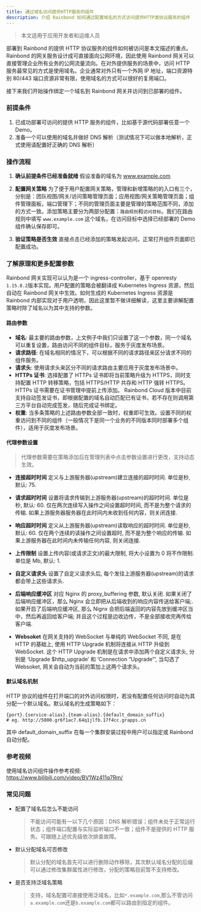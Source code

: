 ```yaml
---
title: 通过域名访问提供HTTP服务的组件
description: 介绍 Rainbond 如何通过配置域名的方式访问提供HTTP类协议服务的组件
---
```


> 本文适用于应用开发者和运维人员

部署到 Rainbond 的提供 HTTP 协议服务的组件如何被访问是本文描述的重点。Rainbond 的网关服务设计成可直接面向公网环境，因此使用 Rainbond 网关可以直接管理企业所有业务的公网流量流向。在对外提供服务的场景中，访问 HTTP 服务最常见的方式是使用域名。企业通常对外只有一个外网 IP 地址，端口资源特别 80/443 端口资源非常有限，使用域名的方式可以很好的复用端口。

接下来我们开始操作绑定一个域名到 Rainbond 网关并访问到已部署的组件。

### 前提条件

1. 已成功部署可访问的提供 HTTP 服务的组件，比如基于源代码部署任意一个 Demo。
2. 准备一个可以使用的域名并做好 DNS 解析（测试情况下可以做本地解析，正式使用请配置好正确的 DNS 解析）

### 操作流程

1. <b>确认前提条件已经准备就绪</b> 假设准备的域名为 www.example.com
2. <b>配置网关策略</b> 为了便于用户配置网关策略，管理和新增策略的的入口有三个，分别是：团队视图/网关/访问策略管理页面；应用视图/网关策略管理页面；组件管理面板，端口管理下；不同的管理页面主要是管理的策略范围不同，添加的方式一致。添加策略主要分为两部分配置：`路由规则`和`访问目标`。我们在路由规则中填写 `www.example.com` 这个域名，在访问目标中选择已经部署的 Demo 组件确认保存即可。

3. <b>验证策略是否生效</b> 直接点击已经添加的策略发起访问，正常打开组件页面即已配置成功。

### 了解原理和更多配置参数

Rainbond 网关实现可以认为是一个 ingress-controller，基于 openresty `1.15.8.2`版本实现。用户配置的策略会被翻译成 Kubernetes Ingress 资源，然后自动在 Rainbond 网关中生效。如何生成的 Kubernetes Ingress 资源是 Rainbond 内部实现对于用户透明，因此这里暂不做详细解读，这里主要讲解配置策略时除了域名以为其中支持的参数。

#### 路由参数

- <b>域名</b>: 最主要的路由参数，上文例子中我们只设置了这一个参数，同一个域名可以重复设置，路由访问不同的组件目标，服务于灰度发布场景。
- <b>请求路径</b>: 在域名相同的情况下，可以根据不同的请求路径来区分请求不同的组件服务。
- <b>请求头</b>: 使用请求头来区分不同的请求路由主要应用于灰度发布场景中。
- <b>HTTPs 证书</b>: 选择配置了 HTTPs 证书即将当前策略升级为 HTTPS，同时支持配置 HTTP 转移策略，包括 HTTPS/HTTP 共存和 HTTP 强转 HTTPS。HTTPs 证书需要在证书管理中提前上传添加。 Rainbond Cloud 版本中目前支持自动签发证书，即根据配置的域名自动匹配已有证书，若不存在则调用第三方平台自动完成签发，随后完成证书绑定。
- <b>权重</b>: 当多条策略的上述路由参数全部一致时，权重即可生效。设置不同的权重访问到不同的组件（一般情况下是同一个业务的不同版本同时部署多个组件），适用于灰度发布场景。

#### 代理参数设置

> 代理参数需要在策略添加后在管理列表中点击参数设置进行更改，支持动态生效。

- <b>连接超时时间</b>
  定义与上游服务器(upstream)建立连接的超时时间. 单位是秒, 默认: 75.

- <b>请求超时时间</b>
  设置将请求传输到上游服务器(upstream)的超时时间. 单位是秒, 默认: 60. 仅在两次连续写入操作之间设置超时时间, 而不是为整个请求的传输. 如果上游服务器服务器在此时间内未收到任何内容，则关闭连接.

- <b>响应超时时间</b>
  定义从上游服务器(upstream)读取响应的超时时间. 单位是秒, 默认: 60. 仅在两个连续的读操作之间设置超时, 而不是为整个响应的传输. 如果上游服务器在此时间内未传输任何内容, 则关闭连接.

- <b>上传限制</b>
  设置上传内容(或请求正文)的最大限制, 将大小设置为 0 将不作限制. 单位是 Mb, 默认: 1.

- <b>自定义请求头</b>
  设置了自定义请求头后, 每个发往上游服务器(upstream)的请求都会带上这些请求头.

- <b>后端响应缓冲区</b>
  对应 Nginx 的 proxy_buffering 参数, 默认关闭. 如果关闭了后端响应缓冲区，那么 Nginx 会立即把从后端收到的响应内容传送给客户端;. 如果开启了后端响应缓冲区, 那么 Nignx 会把后端返回的内容先放到缓冲区当中，然后再返回给客户端; 并且这个过程是边收边传，不是全部接收完再传给客户端.

- <b>Websoket</b>
  在网关支持的 WebSocket 与单纯的 WebSocket 不同, 是在 HTTP 的基础上, 使用 HTTP Upgrade 机制将连接从 HTTP 升级到 WebSocket. 这个 HTTP Upgrade 机制是在请求中添加两个自定义请求头, 分别是 ‘Upgrade \$http_upgrade’ 和 ‘Connection “Upgrade”’, 当勾选了 Websoket, 网关会自动为当前的策加上这两个请求头。

#### 默认域名机制

HTTP 协议的组件在打开端口的对外访问权限时，若没有配置任何访问时自动为其分配一个默认域名。默认域名的生成策略如下：

```
{port}.{service-alias}.{team-alias}.{default_domain_suffix}
# eg. http://5000.gr6f1ac7.64q1jlfb.17f4cc.grapps.cn
```

其中 default_domain_suffix 在每一个集群安装过程中用户可以指定或 Rainbond 自动分配。

### 参考视频

使用域名访问组件操作参考视频: https://www.bilibili.com/video/BV1Wz411q7Rm/

### 常见问题

- 配置了域名后怎么不能访问

  > 不能访问可能有一以下几个原因：DNS 解析错误；组件未处于正常运行状态；组件端口配置与实际监听端口不一致；组件不是提供的 HTTP 服务。可跟随上述优先级依次排查故障。

- 默认分配域名可否修改

  > 默认分配的域名首先可以进行删除动作移除，其次默认域名分配的后缀可以通过修改集群属性进行修改，分配的策略目前暂不支持修改。

- 是否支持泛域名策略

  > 支持，域名配置可直接使用泛域名，比如`*.example.com`,那么不管访问 `a.example.com`还是`b.example.com`都可以路由到指定的组件。

